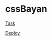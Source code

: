 # cssBayan
[Task](https://github.com/DrDiman/CSS-Bayan-task)

[Deploy](https://bacugniano.github.io/cssBayan/cssBayan/index.html)